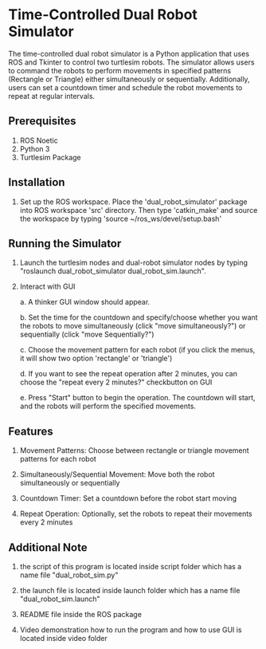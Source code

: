 # Time-Controlled Dual Robot Simulator

The time-controlled dual robot simulator is a Python application that uses ROS and Tkinter to control two turtlesim robots. The simulator allows users to command the robots to perform movements in specified patterns (Rectangle or Triangle) either simultaneously or sequentially. Additionally, users can set a countdown timer and schedule the robot movements to repeat at regular intervals.

## Prerequisites
1. ROS Noetic
2. Python 3
3. Turtlesim Package

## Installation
1. Set up the ROS workspace. Place the 'dual_robot_simulator' package into ROS workspace 'src' directory. Then type 'catkin_make' and source the workspace by typing 'source ~/ros_ws/devel/setup.bash'

## Running the Simulator
1. Launch the turtlesim nodes and dual-robot simulator nodes by typing "roslaunch dual_robot_simulator dual_robot_sim.launch".
   
2. Interact with GUI
   
   a. A thinker GUI window should appear.
   
   b. Set the time for the countdown and specify/choose whether you want the robots to move simultaneously (click "move simultaneously?") or sequentially (click "move 
 Sequentially?")

   c. Choose the movement pattern for each robot (if you click the menus, it will show two option 'rectangle' or 'triangle')
   
   d. If you want to see the repeat operation after 2 minutes, you can choose the "repeat every 2 minutes?" checkbutton on GUI
   
   e. Press "Start" button to begin the operation. The countdown will start, and the robots will perform the specified movements.

## Features
1. Movement Patterns: Choose between rectangle or triangle movement patterns for each robot
   
2. Simultaneously/Sequential Movement: Move both the robot simultaneously or sequentially
   
3. Countdown Timer: Set a countdown before the robot start moving
   
4. Repeat Operation: Optionally, set the robots to repeat their movements every 2 minutes

## Additional Note
1. the script of this program is located inside script folder which has a name file "dual_robot_sim.py"
   
2. the launch file is located inside launch folder which has a name file "dual_robot_sim.launch"
   
3. README file inside the ROS package
   
4. Video demonstration how to run the program and how to use GUI is located inside video folder
